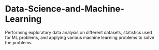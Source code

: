 # Data-Science-and-Machine-Learning
Performing exploratory data analysis on different datasets, statistics used for ML problems, and applying various machine learning problems to solve the problems.

